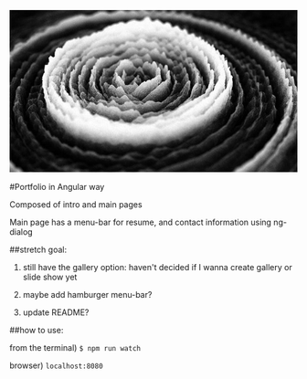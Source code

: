 ![alt text](./app/assets/images/water_drop.jpg)

#Portfolio in Angular way

Composed of intro and main pages

Main page has a menu-bar for resume, and contact information using ng-dialog

##stretch goal:

1) still have the gallery option: haven't decided if I wanna create gallery or slide show yet

2) maybe add hamburger menu-bar?

3) update README?

##how to use:

from the terminal) ``` $ npm run watch ```

browser) ``` localhost:8080 ```
